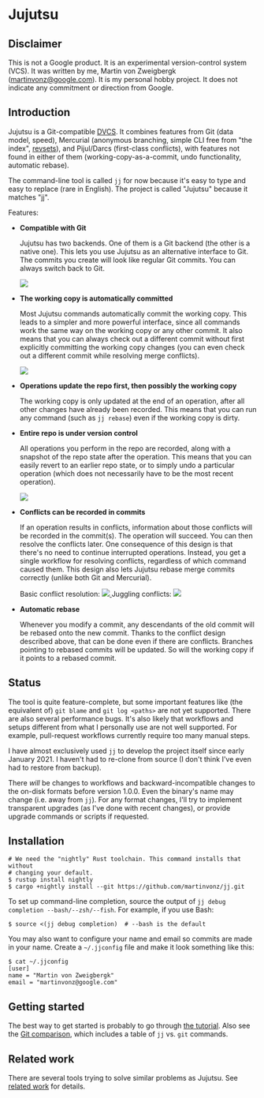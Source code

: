 # Jujutsu


## Disclaimer

This is not a Google product. It is an experimental version-control system
(VCS). It was written by me, Martin von Zweigbergk (martinvonz@google.com). It
is my personal hobby project. It does not indicate any commitment or direction
from Google.


## Introduction

Jujutsu is a Git-compatible
[DVCS](https://en.wikipedia.org/wiki/Distributed_version_control). It combines
features from Git (data model, speed), Mercurial (anonymous branching, simple
CLI free from "the index",
[revsets](https://www.mercurial-scm.org/repo/hg/help/revsets)), and Pijul/Darcs
(first-class conflicts), with features not found in either of them
(working-copy-as-a-commit, undo functionality, automatic rebase).

The command-line tool is called `jj` for now because it's easy to type and easy
to replace (rare in English). The project is called "Jujutsu" because it matches
"jj".

Features:

 * **Compatible with Git**
   
   Jujutsu has two backends. One of them is a Git backend (the other is a
   native one). This lets you use Jujutsu as an alternative interface to Git.
   The commits you create will look like regular Git commits. You can always
   switch back to Git.
   
   <a href="https://asciinema.org/a/DRCzktCyEAxH6j788ZDT6aSjS" target="_blank">
     <img src="https://asciinema.org/a/DRCzktCyEAxH6j788ZDT6aSjS.svg" />
   </a>

 * **The working copy is automatically committed**

   Most Jujutsu commands automatically commit the working copy. This leads to a
   simpler and more powerful interface, since all commands work the same way on
   the working copy or any other commit. It also means that you can always check
   out a different commit without first explicitly committing the working copy
   changes (you can even check out a different commit while resolving merge
   conflicts).

   <a href="https://asciinema.org/a/zWMv4ffmoXykBtrxvDY6ohEaZ" target="_blank">
     <img src="https://asciinema.org/a/zWMv4ffmoXykBtrxvDY6ohEaZ.svg" />
   </a>

 * **Operations update the repo first, then possibly the working copy**

   The working copy is only updated at the end of an operation, after all other
   changes have already been recorded. This means that you can run any command
   (such as `jj rebase`) even if the working copy is dirty.

 * **Entire repo is under version control**

   All operations you perform in the repo are recorded, along with a snapshot of
   the repo state after the operation. This means that you can easily revert to
   an earlier repo state, or to simply undo a particular operation (which does
   not necessarily have to be the most recent operation).

   <a href="https://asciinema.org/a/OFOTcm2XlZ09LLEI5bHYM8Alw" target="_blank">
     <img src="https://asciinema.org/a/OFOTcm2XlZ09LLEI5bHYM8Alw.svg" />
   </a>

 * **Conflicts can be recorded in commits**

   If an operation results in conflicts, information about those conflicts will
   be recorded in the commit(s). The operation will succeed. You can then
   resolve the conflicts later. One consequence of this design is that there's
   no need to continue interrupted operations. Instead, you get a single
   workflow for resolving conflicts, regardless of which command caused them.
   This design also lets Jujutsu rebase merge commits correctly (unlike both Git
   and Mercurial).

   Basic conflict resolution:
   <a href="https://asciinema.org/a/MWQz2nAprRXevQEYtaHScN2tJ" target="_blank">
     <img src="https://asciinema.org/a/MWQz2nAprRXevQEYtaHScN2tJ.svg" />
   </a>
   Juggling conflicts:
   <a href="https://asciinema.org/a/HqYA9SL2tzarPAErpYs684GGR" target="_blank">
     <img src="https://asciinema.org/a/HqYA9SL2tzarPAErpYs684GGR.svg" />
   </a>

 * **Automatic rebase**

   Whenever you modify a commit, any descendants of the old commit will be
   rebased onto the new commit. Thanks to the conflict design described above,
   that can be done even if there are conflicts. Branches pointing to rebased
   commits will be updated. So will the working copy if it points to a rebased
   commit.


## Status ##

The tool is quite feature-complete, but some important features like (the
equivalent of) `git blame` and `git log <paths>` are not yet supported. There
are also several performance bugs. It's also likely that workflows and setups
different from what I personally use are not well supported. For example,
pull-request workflows currently require too many manual steps.

I have almost exclusively used `jj` to develop the project itself since early
January 2021. I haven't had to re-clone from source (I don't think I've even had
to restore from backup).

There *will* be changes to workflows and backward-incompatible changes to the
on-disk formats before version 1.0.0. Even the binary's name may change (i.e.
away from `jj`). For any format changes, I'll try to implement transparent
upgrades (as I've done with recent changes), or provide upgrade commands or
scripts if requested.


## Installation

```shell script
# We need the "nightly" Rust toolchain. This command installs that without
# changing your default.
$ rustup install nightly
$ cargo +nightly install --git https://github.com/martinvonz/jj.git
```

To set up command-line completion, source the output of 
`jj debug completion --bash/--zsh/--fish`. For example, if you use Bash:
```shell script
$ source <(jj debug completion)  # --bash is the default
```

You may also want to configure your name and email so commits are made in your
name. Create a `~/.jjconfig` file and make it look something like this:
```shell script
$ cat ~/.jjconfig
[user]
name = "Martin von Zweigbergk"
email = "martinvonz@google.com"
```


## Getting started

The best way to get started is probably to go through
[the tutorial](docs/tutorial.md). Also see the
[Git comparison](docs/git-comparison.md), which includes a table of
`jj` vs. `git` commands.


## Related work

There are several tools trying to solve similar problems as Jujutsu. See
[related work](docs/related_work.md) for details.
